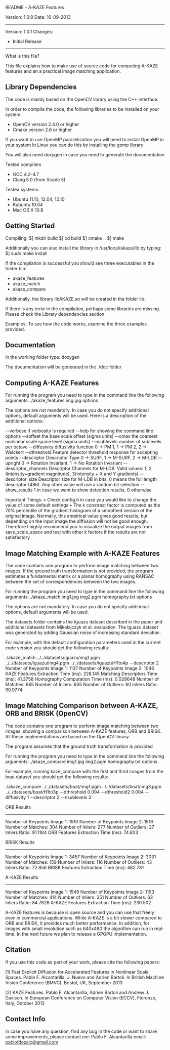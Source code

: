 
README - A-KAZE Features

Version: 1.0.0
Date: 16-09-2013

---------------------------------------------------

Version: 1.0.1
Changes:

- Initial Release

---------------------------------------------------

What is this file?

This file explains how to make use of source code for computing A-KAZE features
and an a practical image matching application.

Library Dependencies
------------------------------------------------------------------------------------------------------

The code is mainly based on the OpenCV library using the C++ interface.

In order to compile the code, the following libraries to be installed on your system:
- OpenCV version 2.4.0 or higher
- Cmake version 2.6 or higher

If you want to use OpenMP parallelization you will need to install OpenMP in your system
In Linux you can do this by installing the gomp library

You will also need doxygen in case you need to generate the documentation

Tested compilers
- GCC 4.2-4.7
- Clang 5.0 (from Xcode 5)

Tested systems:
- Ubuntu 11.10, 12.04, 12.10
- Kubuntu 10.04
- Mac OS X 10.8

Getting Started
---------------------------------------------------

Compiling:
$] mkdir build
$] cd build
$] cmake ..
$] make

Additionally you can also install the library in /usr/local/akaze/lib by typing:
$] sudo make install

If the compilation is successful you should see three executables in the folder bin:
- akaze_features
- akaze_match
- akaze_compare

Additionally, the library libAKAZE.so will be created in the folder lib.

If there is any error in the compilation, perhaps some libraries are missing.
Please check the Library dependencies section.

Examples:
To see how the code works, examine the three examples provided.

Documentation
------------------------------------------------------------------------------------------------------
In the working folder type:
doxygen 

The documentation will be generated in the ./doc folder

Computing A-KAZE Features
------------------------------------------------------------------------------------------------------

For running the program you need to type in the command line the following arguments:
./akaze_features img.jpg options

The options are not mandatory. In case you do not specify additional options, default arguments will be
used. Here is a description of the additional options:

--verbose if verbosity is required
--help for showing the command line options
--soffset the base scale offset (sigma units)
--omax the coarsest nonlinear scale space level (sigma units)
--nsublevels number of sublevels per octave
--diffusivity diffusivity function 0 -> PM 1, 1 -> PM 2, 2 -> Weickert
--dthreshold Feature detector threshold response for accepting points
--descriptor Descriptor Type 0 -> SURF, 1 -> M-SURF, 2 -> M-LDB
--upright 0 -> Rotation Invariant, 1 -> No Rotation Invariant
--descriptor_channels Descriptor Channels for M-LDB. Valid values: 1, 2 (intensity+gradient magnitude), 3(intensity + X and Y gradients)
--descriptor_size Descriptor size for M-LDB in bits. 0 means the full length descriptor (486). Any other value will use a random bit selection
--show_results 1 in case we want to show detection results. 0 otherwise

Important Things:
• Check config.h in case you would like to change the value of some default settings
• The k constrast factor is computed as the 70% percentile of the gradient histogram of a
smoothed version of the original image. Normally, this empirical value gives good results, but
depending on the input image the diffusion will not be good enough. Therefore I highly
recommend you to visualize the output images from save_scale_space and test with other k
factors if the results are not satisfactory

Image Matching Example with A-KAZE Features
------------------------------------------------------------------------------------------------------

The code contains one program to perform image matching between two images.
If the ground truth transformation is not provided, the program estimates a fundamental matrix or a planar homography using
RANSAC between the set of correspondences between the two images.

For running the program you need to type in the command line the following arguments:
./akaze_match img1.jpg img2.pgm homography.txt options

The options are not mandatory. In case you do not specify additional options, default arguments will be
used. 

The datasets folder contains the Iguazu dataset described in the paper and additional datasets from Mikolajczyk et al. evaluation.
The Iguazu dataset was generated by adding Gaussian noise of increasing standard deviation.

For example, with the default configuration parameters used in the current code version you should get
the following results:

./akaze_match ../../datasets/iguazu/img1.pgm ../../datasets/iguazu/img4.pgm ../../datasets/iguazu/H1to4p --descriptor 2
Number of Keypoints Image 1: 1137
Number of Keypoints Image 2: 1046
KAZE Features Extraction Time (ms): 228.145
Matching Descriptors Time (ms): 41.3758
Homography Computation Time (ms): 0.028648
Number of Matches: 665
Number of Inliers: 605
Number of Outliers: 60
Inliers Ratio: 90.9774


Image Matching Comparison between A-KAZE, ORB and BRISK (OpenCV)
------------------------------------------------------------------------------------------------------

The code contains one program to perform image matching between two images, showing a comparison between A-KAZE features, ORB
and BRISK. All these implementations are based on the OpenCV library. 

The program assumes that the ground truth transformation is provided

For running the program you need to type in the command line the following arguments:
./akaze_compare img1.jpg img2.pgm homography.txt options

For example, running kaze_compare with the first and third images from the boat dataset you should get the following results:

./akaze_compare ../../datasets/boat/img1.pgm ../../datasets/boat/img3.pgm ../../datasets/boat/H1to3p --dthreshold 0.004 --dthreshold2 0.004 --diffusivity 1 --descriptor 2 --nsublevels 3

ORB Results
**************************************
Number of Keypoints Image 1: 1510
Number of Keypoints Image 2: 1516
Number of Matches: 304
Number of Inliers: 277
Number of Outliers: 27
Inliers Ratio: 91.1184
ORB Features Extraction Time (ms): 74.603

BRISK Results
**************************************
Number of Keypoints Image 1: 3457
Number of Keypoints Image 2: 3031
Number of Matches: 159
Number of Inliers: 116
Number of Outliers: 43
Inliers Ratio: 72.956
BRISK Features Extraction Time (ms): 482.781

A-KAZE Results
**************************************
Number of Keypoints Image 1: 1549
Number of Keypoints Image 2: 1193
Number of Matches: 414
Number of Inliers: 351
Number of Outliers: 63
Inliers Ratio: 84.7826
A-KAZE Features Extraction Time (ms): 230.502

A-KAZE features is because is open source and you can use that freely even in commercial applications. While A-KAZE is a bit slower compared
to ORB and BRISK, it provides much better performance. In addition, for images with small resolution such as 640x480 the algorithm can run in real-time.
In the next future we plan to release a GPGPU implementation.

Citation
------------------------------------------------------------------------------------------------------
If you use this code as part of your work, please cite the following papers:

[1] Fast Explicit Diffusion for Accelerated Features in Nonlinear Scale Spaces. Pablo F. Alcantarilla, J. Nuevo and Adrien Bartoli. In British Machine Vision Conference (BMVC), Bristol, UK, September 2013

[2] KAZE Features. Pablo F. Alcantarilla, Adrien Bartoli and Andrew J. Davison. In European Conference on Computer Vision (ECCV), Fiorenze, Italy, October 2012

Contact Info
------------------------------------------------------------------------------------------------------
In case you have any question, find any bug in the code or want to share some improvements, please contact me:
Pablo F. Alcantarilla
email: pablofdezalc@gmail.com

